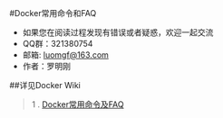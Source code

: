 #Docker常用命令和FAQ


*   如果您在阅读过程发现有错误或者疑惑，欢迎一起交流
*   QQ群：321380754
*   邮箱: luomgf@163.com
*   作者：罗明刚	
   

##详见Docker Wiki
>	1 . [Docker常用命令及FAQ](https://github.com/3mao/docker/wiki/Docker%E5%B8%B8%E7%94%A8%E5%91%BD%E4%BB%A4%E5%8F%8AFAQ)

